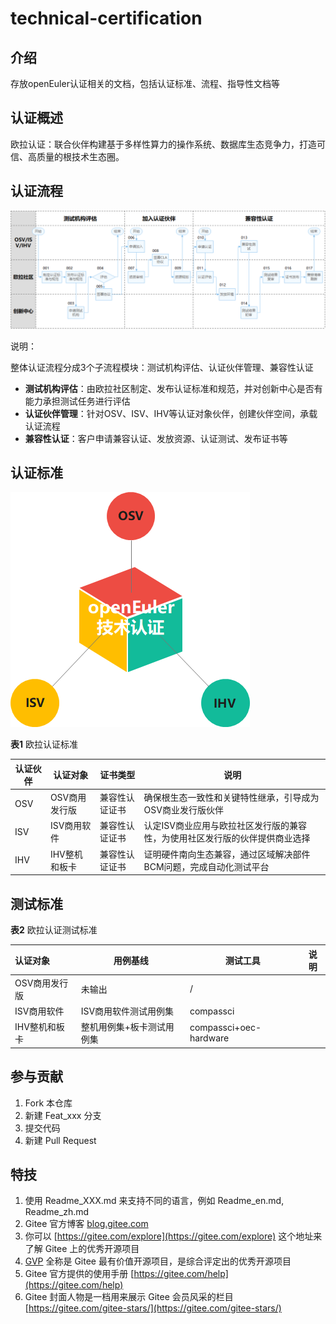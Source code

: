 # technical-certification

## 介绍
存放openEuler认证相关的文档，包括认证标准、流程、指导性文档等

## 认证概述
欧拉认证：联合伙伴构建基于多样性算力的操作系统、数据库生态竞争力，打造可信、高质量的根技术生态圈。

## 认证流程

![image-20220120194204401](docs/image-20220120194204401.png)

说明：

整体认证流程分成3个子流程模块：测试机构评估、认证伙伴管理、兼容性认证

- **测试机构评估**：由欧拉社区制定、发布认证标准和规范，并对创新中心是否有能力承担测试任务进行评估
- **认证伙伴管理**：针对OSV、ISV、IHV等认证对象伙伴，创建伙伴空间，承载认证流程
- **兼容性认证**：客户申请兼容认证、发放资源、认证测试、发布证书等

## 认证标准

![image-20220120213102117](docs/image-20220120213102117.png)

**表1**  欧拉认证标准

| 认证伙伴 | 认证对象      | 证书类型       | 说明                                                         |
| -------- | ------------- | -------------- | ------------------------------------------------------------ |
| OSV      | OSV商用发行版 | 兼容性认证证书 | 确保根生态一致性和关键特性继承，引导成为OSV商业发行版伙伴    |
| ISV      | ISV商用软件   | 兼容性认证证书 | 认定ISV商业应用与欧拉社区发行版的兼容性，为使用社区发行版的伙伴提供商业选择 |
| IHV      | IHV整机和板卡 | 兼容性认证证书 | 证明硬件南向生态兼容，通过区域解决部件BCM问题，完成自动化测试平台 |

## 测试标准

**表2** 欧拉认证测试标准

| 认证对象      | 用例基线                  | 测试工具               | 说明 |
| :------------ | ------------------------- | ---------------------- | ---- |
| OSV商用发行版 | 未输出                    | /                      |      |
| ISV商用软件   | ISV商用软件测试用例集     | compassci              |      |
| IHV整机和板卡 | 整机用例集+板卡测试用例集 | compassci+oec-hardware |      |

## 参与贡献

1.  Fork 本仓库
2.  新建 Feat_xxx 分支
3.  提交代码
4.  新建 Pull Request


## 特技

1.  使用 Readme\_XXX.md 来支持不同的语言，例如 Readme\_en.md, Readme\_zh.md
2.  Gitee 官方博客 [blog.gitee.com](https://blog.gitee.com)
3.  你可以 [https://gitee.com/explore](https://gitee.com/explore) 这个地址来了解 Gitee 上的优秀开源项目
4.  [GVP](https://gitee.com/gvp) 全称是 Gitee 最有价值开源项目，是综合评定出的优秀开源项目
5.  Gitee 官方提供的使用手册 [https://gitee.com/help](https://gitee.com/help)
6.  Gitee 封面人物是一档用来展示 Gitee 会员风采的栏目 [https://gitee.com/gitee-stars/](https://gitee.com/gitee-stars/)
